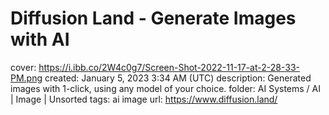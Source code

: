 # Diffusion Land - Generate Images with AI

cover: https://i.ibb.co/2W4c0g7/Screen-Shot-2022-11-17-at-2-28-33-PM.png
created: January 5, 2023 3:34 AM (UTC)
description: Generated images with 1-click, using any model of your choice.
folder: AI Systems / AI | Image | Unsorted
tags: ai image
url: https://www.diffusion.land/